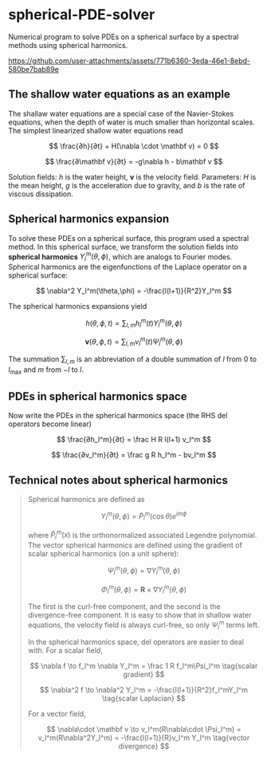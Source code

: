 # spherical-PDE-solver
Numerical program to solve PDEs on a spherical surface by a spectral methods using spherical harmonics.



https://github.com/user-attachments/assets/771b6360-3eda-46e1-8ebd-580be7bab89e



## The shallow water equations as an example

The shallaw water equations are a special case of the Navier-Stokes equations, when the depth of water is much smaller than horizontal scales. The simplest linearized shallow water equations read

$$
\frac{∂h}{∂t} + H(\nabla \cdot \mathbf v) = 0
$$

$$
\frac{∂\mathbf v}{∂t} = -g\nabla h - b\mathbf v
$$

Solution fields: $h$ is the water height, $\mathbf v$ is the velocity field. Parameters: $H$ is the mean height, $g$ is the acceleration due to gravity, and $b$ is the rate of viscous dissipation.

## Spherical harmonics expansion

To solve these PDEs on a spherical surface, this program used a spectral method. In this spherical surface, we transform the solution fields into **spherical harmonics** $Y_l^m(\theta,\phi)$, which are analogs to Fourier modes. Spherical harmonics are the eigenfunctions of the Laplace operator on a spherical surface:

$$
\nabla^2 Y_l^m(\theta,\phi) = -\frac{l(l+1)}{R^2}Y_l^m
$$

The spherical harmonics expansions yield

$$
h(\theta,\phi,t) = \sum_{l,m} h_l^m(t) Y_l^m(\theta,\phi)
$$

$$
\mathbf v(\theta,\phi,t) = \sum_{l,m} v_l^m(t) \Psi_l^m(\theta,\phi)
$$

The summation $\sum_{l,m}$ is an abbreviation of a double summation of $l$ from $0$ to $l_\max$ and $m$ from $-l$ to $l$.

## PDEs in spherical harmonics space

Now write the PDEs in the spherical harmonics space (the RHS del operators become linear)

$$
\frac{∂h_l^m}{∂t} = \frac H R l(l+1) v_l^m
$$

$$
\frac{∂v_l^m}{∂t} = \frac g R h_l^m - bv_l^m
$$

## Technical notes about spherical harmonics

> Spherical harmonics are defined as
> 
> $$
> Y_l^m(\theta,\phi) = \tilde P_l^m(\cos\theta)e^{im\phi} \tag{scalar}
> $$
> 
> where $\tilde P_l^m(x)$ is the orthonormalized associated Legendre polynomial. The vector spherical harmonics are defined using the gradient of scalar spherical harmonics (on a unit sphere):
> 
> $$
> \Psi_l^m(\theta,\phi) = \nabla Y_l^m(\theta,\phi) \tag{curl-free vector}
> $$
>
> $$
> \Phi_l^m(\theta,\phi) = \mathbf {R}\times \nabla Y_l^m(\theta,\phi) \tag{divergence-free vector}
> $$
>
> The first is the curl-free component, and the second is the divergence-free component. It is easy to show that in shallow water equations, the velocity field is always curl-free, so only $\Psi_l^m$ terms left.
>
> In the spherical harmonics space, del operators are easier to deal with. For a scalar field,
> 
> $$
> \nabla f \to f_l^m \nabla Y_l^m = \frac 1 R f_l^m\Psi_l^m \tag{scalar gradient}
> $$
>
> $$
> \nabla^2 f \to \nabla^2 Y_l^m = -\frac{l(l+1)}{R^2}f_l^mY_l^m \tag{scalar Laplacian}
> $$
>
> For a vector field,
> 
> $$
> \nabla\cdot \mathbf v \to v_l^m(R\nabla\cdot \Psi_l^m) = v_l^m(R\nabla^2Y_l^m) = -\frac{l(l+1)}{R}v_l^m Y_l^m \tag{vector divergence}
> $$
